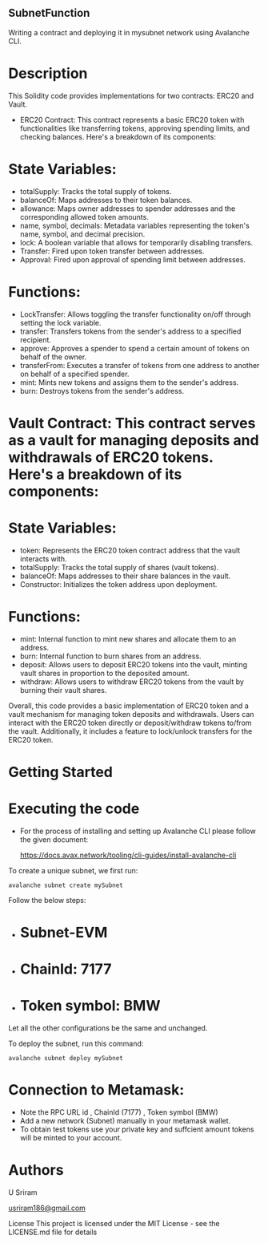 ## SubnetFunction
Writing a contract and deploying it in mysubnet network using Avalanche CLI.

# Description
This Solidity code provides implementations for two contracts: ERC20 and Vault.

- ERC20 Contract: This contract represents a basic ERC20 token with functionalities like transferring tokens, approving spending limits, and checking balances. Here's a breakdown of its components:

# State Variables:

- totalSupply: Tracks the total supply of tokens.
- balanceOf: Maps addresses to their token balances.
- allowance: Maps owner addresses to spender addresses and the corresponding allowed token amounts.
- name, symbol, decimals: Metadata variables representing the token's name, symbol, and decimal precision.
- lock: A boolean variable that allows for temporarily disabling transfers.
- Transfer: Fired upon token transfer between addresses.
- Approval: Fired upon approval of spending limit between addresses.
  
# Functions:
- LockTransfer: Allows toggling the transfer functionality on/off through setting the lock variable.
- transfer: Transfers tokens from the sender's address to a specified recipient.
- approve: Approves a spender to spend a certain amount of tokens on behalf of the owner.
- transferFrom: Executes a transfer of tokens from one address to another on behalf of a specified spender.
- mint: Mints new tokens and assigns them to the sender's address.
- burn: Destroys tokens from the sender's address.

# Vault Contract: This contract serves as a vault for managing deposits and withdrawals of ERC20 tokens. Here's a breakdown of its components:

# State Variables:

- token: Represents the ERC20 token contract address that the vault interacts with.
- totalSupply: Tracks the total supply of shares (vault tokens).
- balanceOf: Maps addresses to their share balances in the vault.
- Constructor: Initializes the token address upon deployment.

# Functions:
- mint: Internal function to mint new shares and allocate them to an address.
- burn: Internal function to burn shares from an address.
- deposit: Allows users to deposit ERC20 tokens into the vault, minting vault shares in proportion to the deposited amount.
- withdraw: Allows users to withdraw ERC20 tokens from the vault by burning their vault shares.


Overall, this code provides a basic implementation of ERC20 token and a vault mechanism for managing token deposits and withdrawals. Users can interact with the ERC20 token directly or deposit/withdraw tokens to/from the vault. Additionally, it includes a feature to lock/unlock transfers for the ERC20 token.

# Getting Started
# Executing the code
- For the process of installing and setting up Avalanche CLI please follow the given document:
    
    https://docs.avax.network/tooling/cli-guides/install-avalanche-cli

To create a unique subnet, we first run:

    avalanche subnet create mySubnet

Follow the below steps: 

- # Subnet-EVM

- # ChainId: 7177

- # Token symbol: BMW

Let all the other configurations be the same and unchanged.

To deploy the subnet, run this command:

    avalanche subnet deploy mySubnet

# Connection to Metamask:
- Note the RPC URL id , ChainId (7177) , Token symbol (BMW)
- Add a new network (Subnet) manually in your metamask wallet.
- To obtain test tokens use your private key and suffcient amount tokens will be minted to your account. 

# Authors
U Sriram

usriram186@gmail.com

License
This project is licensed under the MIT License - see the LICENSE.md file for details
